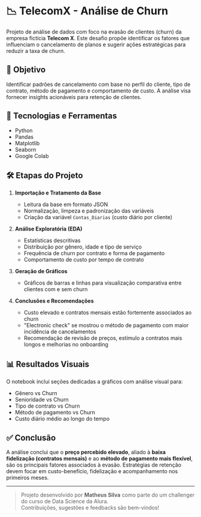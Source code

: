 # 📉 TelecomX - Análise de Churn

Projeto de análise de dados com foco na evasão de clientes (churn) da empresa fictícia **Telecom X**. Este desafio propõe identificar os fatores que influenciam o cancelamento de planos e sugerir ações estratégicas para reduzir a taxa de churn.

## 🎯 Objetivo

Identificar padrões de cancelamento com base no perfil do cliente, tipo de contrato, método de pagamento e comportamento de custo. A análise visa fornecer insights acionáveis para retenção de clientes.

## 🧰 Tecnologias e Ferramentas

- Python
- Pandas
- Matplotlib
- Seaborn
- Google Colab

## 🛠️ Etapas do Projeto

1. **Importação e Tratamento da Base**  
   - Leitura da base em formato JSON  
   - Normalização, limpeza e padronização das variáveis  
   - Criação da variável `Contas_Diarias` (custo diário por cliente)

2. **Análise Exploratória (EDA)**  
   - Estatísticas descritivas  
   - Distribuição por gênero, idade e tipo de serviço  
   - Frequência de churn por contrato e forma de pagamento  
   - Comportamento de custo por tempo de contrato

3. **Geração de Gráficos**  
   - Gráficos de barras e linhas para visualização comparativa entre clientes com e sem churn

4. **Conclusões e Recomendações**  
   - Custo elevado e contratos mensais estão fortemente associados ao churn  
   - "Electronic check" se mostrou o método de pagamento com maior incidência de cancelamentos  
   - Recomendação de revisão de preços, estímulo a contratos mais longos e melhorias no onboarding

## 📊 Resultados Visuais

O notebook inclui seções dedicadas a gráficos com análise visual para:

- Gênero vs Churn  
- Senioridade vs Churn  
- Tipo de contrato vs Churn  
- Método de pagamento vs Churn  
- Custo diário médio ao longo do tempo

## ✅ Conclusão

A análise conclui que o **preço percebido elevado**, aliado à **baixa fidelização (contratos mensais)** e ao **método de pagamento mais flexível**, são os principais fatores associados à evasão. Estratégias de retenção devem focar em custo-benefício, fidelização e acompanhamento nos primeiros meses.

---

> Projeto desenvolvido por **Matheus Silva** como parte do um challenger do curso de Data Science da Alura.  
> Contribuições, sugestões e feedbacks são bem-vindos!
